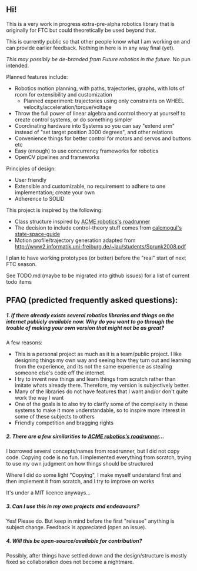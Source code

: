 ## Hi!

This is a very work in progress extra-pre-alpha robotics library that is originally for FTC but could 
theoretically be used beyond that.

This is currently public so that other people know what I am working on and can provide earlier feedback.
Nothing in here is in any way final (yet).

_This may possibly be de-branded from Future robotics in the future._ No pun intended.
 
Planned features include:
- Robotics motion planning, with paths, trajectories, graphs, with lots of room for extensibility and customization
    -   Planned experiment: trajectories using only constraints on WHEEL velocity/acceleration/torque/voltage
- Throw the full power of linear algebra and control theory at yourself to create control systems, or do something
  simpler
- Coordinating hardware into Systems so you can say "extend arm" instead of "set target position 3000 degrees", and other
  relations
- Convenience things for better control for motors and servos and buttons etc
- Easy (enough) to use concurrency frameworks for robotics
- OpenCV pipelines and frameworks

Principles of design:
-   User friendly
-   Extensible and customizable, no requirement to adhere to one implementation; create your own
-   Adherence to SOLID

This project is inspired by the following:
- Class structure inspired by [ACME robotics's roadrunner](https://github.com/acmerobotics/road-runner)
- The decision to include control-theory stuff comes from [calcmogul's state-space-guide](https://github.com/calcmogul/state-space-guide)
- Motion profile/trajectory generation adapted from <http://www2.informatik.uni-freiburg.de/~lau/students/Sprunk2008.pdf>

I plan to have working prototypes (or better) before the "real" start of next FTC season.

See TODO.md (maybe to be migrated into github issues) for a list of current todo items

PFAQ (predicted frequently asked questions):
-
##### 1. If there already exists several robotics libraries and things on the internet publicly available now. Why do you want to go through the trouble of making your own version that might not be as great?

A few reasons:
   - This is a personal project as much as it is a team/public project. I like designing things my own way and seeing 
        how they turn out and learning from the experience, and its not the same experience as stealing
        someone else's code off the internet.
   - I try to invent new things and learn things from scratch rather than imitate whats already there. 
    Therefore, my version is subjectively better.
   - Many of the libraries do not have features that I want and/or don't quite work the way I want
   - One of the goals is to also try to clarify some of the complexity in these systems to make it more understandable,
    so to inspire more interest in some of these subjects to others
   - Friendly competition and bragging rights
   
##### 2. There are a few similarities to [ACME robotics's roadrunner](https://github.com/acmerobotics/road-runner)...
I borrowed several concepts/names from roadrunner, but I did not copy code. Copying code is no fun. 
I implemented everything from scratch, trying to use my own judgment on how things should be structured

Where I did do some light "Copying", I make myself understand first and then implement it from scratch, 
and I try to improve on works
 
It's under a MIT licence anyways...

##### 3. Can I use this in my own projects and endeavours?
Yes! Please do. 
But keep in mind before the first "release" anything is subject change.
Feedback is appreciated (open an issue).

##### 4. Will this be open-source/available for contribution?
Possibly, after things have settled down and the design/structure is mostly fixed so collaboration does not become a 
    nightmare.